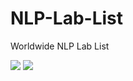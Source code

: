 # NLP-Lab-List
Worldwide NLP Lab List


<img src="https://capsule-render.vercel.app/api?type=waving&color=FF5733&height=200&section=header&text=Regions&fontSize=28" />

<img src="https://capsule-render.vercel.app/api?type=waving&color=FF5733&height=200&section=footer&text=Regions&fontSize=16" />
